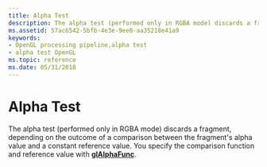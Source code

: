 ```yaml
---
title: Alpha Test
description: The alpha test (performed only in RGBA mode) discards a fragment, depending on the outcome of a comparison between the fragment's alpha value and a constant reference value. You specify the comparison function and reference value with glAlphaFunc.
ms.assetid: 57ac6542-5bfb-4e3e-9ee0-aa35218e41a9
keywords:
- OpenGL processing pipeline,alpha test
- alpha test OpenGL
ms.topic: reference
ms.date: 05/31/2018
---
```


# Alpha Test

The alpha test (performed only in RGBA mode) discards a fragment, depending on the outcome of a comparison between the fragment's alpha value and a constant reference value. You specify the comparison function and reference value with [**glAlphaFunc**](glalphafunc.md).

 

 




